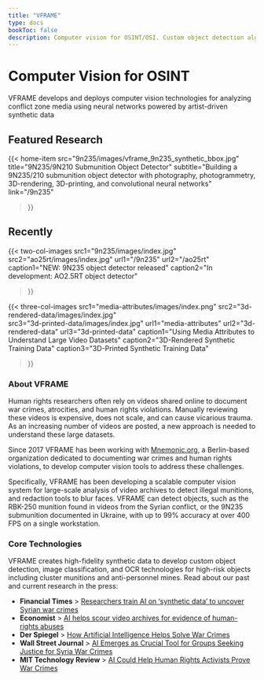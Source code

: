 ```yaml
---
title: "VFRAME"
type: docs
bookToc: false
description: Computer vision for OSINT/OSI. Custom object detection algorithms trained with photorealistic synthetic data.
---
```



# Computer Vision for OSINT

VFRAME develops and deploys computer vision technologies for analyzing conflict zone media using neural networks powered by artist-driven synthetic data

## Featured Research

{{< home-item 
    src="9n235/images/vframe_9n235_synthetic_bbox.jpg" 
    title="9N235/9N210 Submunition Object Detector"
    subtitle="Building a 9N235/210 submunition object detector with photography, photogrammetry, 3D-rendering, 3D-printing, and convolutional neural networks"
    link="/9n235"
>}}


## Recently


{{< two-col-images
    src1="9n235/images/index.jpg" 
    src2="ao25rt/images/index.jpg" 
    url1="/9n235"
    url2="/ao25rt"
    caption1="NEW: 9N235 object detector released"
    caption2="In development: AO2.5RT object detector"
>}}


{{< three-col-images
    src1="media-attributes/images/index.png"
    src2="3d-rendered-data/images/index.jpg"  
    src3="3d-printed-data/images/index.jpg" 
    url1="media-attributes"
    url2="3d-rendered-data"
    url3="3d-printed-data"
    caption1="Using Media Attributes to Understand Large Video Datasets"
    caption2="3D-Rendered Synthetic Training Data"
    caption3="3D-Printed Synthetic Training Data"
>}}



### About VFRAME

Human rights researchers often rely on videos shared online to document war crimes, atrocities, and human rights violations. Manually reviewing these videos is expensive, does not scale, and can cause vicarious trauma. As an increasing number of videos are posted, a new approach is needed to understand these large datasets.

Since 2017 VFRAME has been working with [Mnemonic.org](http://mnemonic.org), a Berlin-based organization dedicated to documenting war crimes and human rights violations, to develop computer vision tools to address these challenges.

Specifically, VFRAME has been developing a scalable computer vision system for large-scale analysis of video archives to detect illegal munitions, and redaction tools to blur faces. VFRAME can detect objects, such as the RBK-250 munition found in videos from the Syrian conflict, or the 9N235 submunition documented in Ukraine, with up to 99% accuracy at over 400 FPS on a single workstation.

### Core Technologies

VFRAME creates high-fidelity synthetic data to develop custom object detection, image classification, and OCR technologies for high-risk objects including cluster munitions and anti-personnel mines. Read about our past and current research in the press:

- **Financial Times** > [Researchers train AI on ‘synthetic data’ to uncover Syrian war crimes](https://www.ft.com/content/8399873e-0dda-4c87-ba59-0e2678166fba)
- **Economist** > [AI helps scour video archives for evidence of human-rights abuses](https://www.economist.com/international/2021/06/05/ai-helps-scour-video-archives-for-evidence-of-human-rights-abuses)
- **Der Spiegel** > [How Artificial Intelligence Helps Solve War Crimes](https://www.spiegel.de/politik/ausland/wie-kuenstliche-intelligenz-bei-der-aufklaerung-von-kriegsverbrechen-hilft-a-670d8c14-0b8b-42bc-a5b0-e74250cff225)
- **Wall Street Journal** > [AI Emerges as Crucial Tool for Groups Seeking Justice for Syria War Crimes](https://www.wsj.com/articles/ai-emerges-as-crucial-tool-for-groups-seeking-justice-for-syria-war-crimes-11613228401)
- **MIT Technology Review** > [AI Could Help Human Rights Activists Prove War Crimes](https://www.technologyreview.com/2020/06/25/1004466/ai-could-help-human-rights-activists-prove-war-crimes/)